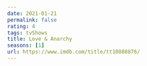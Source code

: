 ```yaml
---
date: 2021-01-21
permalink: false
rating: 4
tags: tvShows
title: Love & Anarchy
seasons: [1]
url: https://www.imdb.com/title/tt10888876/
---
```

